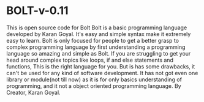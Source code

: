 # BOLT-v-0.11
This is open source code for Bolt
Bolt is a basic programming language developed by Karan Goyal. 
It's easy and simple syntax make it extremely easy to learn.
Bolt is only focused for people to get a better grasp to complex programming language by first understanding a programming language so amazing and simple as Bolt. 
If you are struggling to get your head around complex topics like loops, if and else statements and functions, This is the right language for you. 
But is has some drawbacks, it can't be used for any kind of software development. It has not got even one library or module(not till now) as it is for only basics understanding of programming, and it not a object oriented programming language. By Creator, Karan Goyal.
